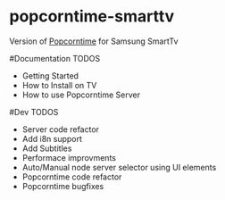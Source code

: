 popcorntime-smarttv
===================

Version of [Popcorntime](https://github.com/popcorn-official/popcorn-app) for Samsung SmartTv

#Documentation TODOS

- Getting Started
- How to Install on TV
- How to use Popcorntime Server

#Dev TODOS

- Server code refactor
- Add i8n support
- Add Subtitles
- Performace improvments
- Auto/Manual node server selector using UI elements
- Popcorntime code refactor
- Popcorntime bugfixes
